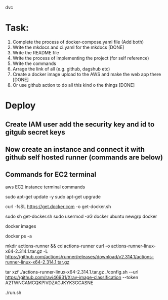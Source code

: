 dvc
# Task: 

 1. Complete the process of docker-compose.yaml file (Add both) 
 2. Write the mkdocs and ci.yaml for the mkdocs [DONE]
 3. Write the README file 
 4. Write the process of implementing the project (for self reference)
 5. Write the commands
 6. Arrage the link of all (e.g. github, dagshub etc)
 7. Create a docker image upload to the AWS and make the web app there [DONE]
 8. Or use github action to do all this kind o the things [DONE]

 # Deploy

 ## Create IAM user add the security key and id to gitgub secret keys
 ## Now create an instance and connect it with github self hosted runner (commands are below)
 ## Commands for EC2 terminal
 aws EC2 instance terminal commands

sudo apt-get update -y
sudo apt-get upgrade

curl -fsSL https://get.docker.com -o get-docker.sh

<!-- install docker -->
sudo sh get-docker.sh 
sudo usermod -aG docker ubuntu
newgrp docker

docker images

<!-- Verify contrainer is running -->
docker ps -a

<!-- copy the command from the github/actions/ runners -->

mkdir actions-runner && cd actions-runner
curl -o actions-runner-linux-x64-2.314.1.tar.gz -L https://github.com/actions/runner/releases/download/v2.314.1/actions-runner-linux-x64-2.314.1.tar.gz

tar xzf ./actions-runner-linux-x64-2.314.1.tar.gz
./config.sh --url https://github.com/ravi46931/Xray-image-classification --token A2TWNCAMCQKPIVDZAGJKYK3GCASNE

./run.sh

